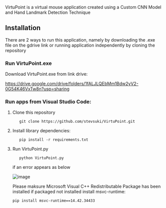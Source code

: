 VirtuPoint is a virtual mouse application created using a Custom CNN Model and Hand Landmark Detection Technique

## Installation
There are 2 ways to run this application, namely by downloading the .exe file on the gdrive link or running application independently by cloning the repository

### Run VirtuPoint.exe
Download VirtuPoint.exe from link drive:

https://drive.google.com/drive/folders/1fALJLQEbMm1Bdw2yV2-0G54K46VxTw8n?usp=sharing

### Run apps from Visual Studio Code:
1. Clone this repository
   ```
      git clone https://github.com/stevsuki/VirtuPoint.git
   ```
2. Install library dependencies:
   ```
      pip install -r requirements.txt
   ```
3. Run VirtuPoint.py
   ```
      python VirtuPoint.py
   ```
   if an error appears as below
   
   ![image](https://github.com/user-attachments/assets/c5bcbf61-01de-41d7-840d-ce6793591bb6)

   Please maksure Microsoft Visual C++ Redistributable Package has been installed
   if packaged not installed install msvc-runtime:
   ```
   pip install msvc-runtime==14.42.34433
   ```

